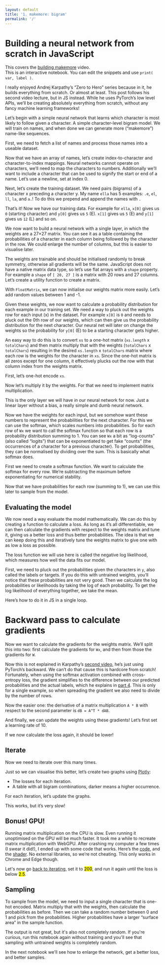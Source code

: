 ```yaml
---
layout: default
title: '1. makemore: bigram'
permalink: '/'
---
```


# Building a neural network from scratch in JavaScript

<aside>
    This covers the <a href="https://www.youtube.com/watch?v=PaCmpygFfXo">building makemore</a> video.
</aside>

<aside>
    This is an interactive notebook. You can edit the snippets and use
    <code>print( var, label )</code>.
</aside>

I really enjoyed Andrej Karpathy’s “Zero to Hero” series because in it, he
builds everything from scratch. Or almost at least. This post follows his second
video lecture, but in JS instead. While he uses PyTorch’s low level APIs, we’ll
be creating absolutely everything from scratch, without any fancy machine
learning frameworks!

Let’s begin with a simple neural network that learns which character is most
likely to follow given a character. A simple character-level bigram model. We
will train on names, and when done we can generate more (“makemore”) name-like
sequences.

First, we need to fetch a list of names and process those names into a useable
dataset.

<script>
const response = await fetch('https://raw.githubusercontent.com/karpathy/makemore/master/names.txt');
const text = await response.text();
const names = text.split('\n');
</script>

Now that we have an array of names, let’s create index-to-character and
character-to-index mappings. Neural networks cannot operate on characters,
we’ll need to map the characters to numbers. Additionally we’ll want to
include a character that can be used to signify the start or end of a name.
Let’s use a newline, set at index 0.

<script>
const indexToCharMap = [ '.', ...new Set( names.join('') ) ].sort();
const stringToCharMap = {};

for ( let i = indexToCharMap.length; i--; ) {
    stringToCharMap[ indexToCharMap[ i ] ] = i;
}
</script>

Next, let’s create the training dataset. We need pairs (bigrams) of a character
x preceding a character y. My name `ella` has 5 examples: `.e`, `el`, `ll`,
`la`, and `a.`! To do this we prepend and append the names with `.`

<script>
const xs = []; // Inputs.
const ys = []; // Targets, or labels.

for ( const name of names ) {
    const exploded = '.' + name + '.';
    let i = 1;
    while ( exploded[ i ] ) {
        xs.push( stringToCharMap[ exploded[ i - 1 ] ] );
        ys.push( stringToCharMap[ exploded[ i ] ] );
        i++;
    }
}
</script>

That’s it! Now we have our training data. For example for `ella`, `x[0]` gives
us `0` (starting character) and `y[0]` gives us `5` (E). `x[1]` gives us `5` (E)
and `y[1]` gives us `12` (L) and so on.

We now want to build a neural network with a single layer, in which the weights
are a 27×27 matrix. You can see it as a table containing the probabilities of a
character in each column being followed by the character in the row. We could
enlarge the number of columns, but this is easier to visualise later.

The weights are trainable and should be initialised randomly to break symmetry,
otherwise all gradients will be the same. JavaScript does not have a native
matrix data type, so let’s use flat arrays with a `shape` property. For example
a `shape` of `[ 20, 27 ]` is a matrix with 20 rows and 27 columns. Let’s create
a utility function to create a matrix.

<script data-src="utils.js">
export class FloatMatrix extends Float32Array {
    #shape = new Int32Array();
    constructor(data, ...args) {
        super(data, ...args);
        this.shape = data?.shape ?? [ this.length ];
    }
    get shape() {
        return Array.from( this.#shape );
    }
    set shape( shape ) {
        if ( typeof shape === 'function' ) shape = shape( this.shape );
        if (this.length !== shape.reduce((a, b) => a * b, 1))
            throw new Error('Shape does not match data length.');
        this.#shape = new Int32Array( shape );
    }
    reshape( shape ) {
        this.shape = shape;
        return this;
    }
}
function createFloatMatrix( shape, fn ) {
    const length = shape.reduce((a, b) => a * b, 1);
    return new FloatMatrix( fn ? Array.from( { length }, fn ) : length ).reshape( shape );
}
</script>

<script>
print( createFloatMatrix( [ 2, 3 ] ) );
</script>

With `FloatMatrix`, we can now initialise our weights matrix more easily. Let’s
add random values between 1 and -1.

<script data-src="utils.js">
export function random() {
    return Math.sqrt(-2 * Math.log(1 - Math.random())) * Math.cos(2 * Math.PI * Math.random());
}
</script>

<script>
const totalChars = indexToCharMap.length;
const W = createFloatMatrix( [ totalChars, totalChars ], random );
</script>

Given these weights, we now want to calculate a probability distribution for
each example in our training set. We need a way to pluck out the weights row for
each input (x) in the dataset. For example `x[0]` is `0` and needs to pluck out
the 0th row of our weights, which can then give us the probability distribution
for the next character. Our neural net will later on change the weights so the
probability for `y[0]` (E) to be a starting character gets higher.

An easy way to do this is to convert `xs` to a one-hot matrix (`xs.length` x
`totalChars`) and then matrix multiply that with the weights (`totalChars` x
`totalChars`) resulting in the desired `xs.length` x `totalChars` matrix where
each row is the weights for the character in `xs`. Since the one-hot matrix is
all zeros except for one column, it effectively plucks out the row with that
column index from the weights matrix.

First, let’s one-hot encode `xs`.

<script data-src="utils.js">
export function oneHot( a, length ) {
    const B = createFloatMatrix( [ a.length, length ] );
    for ( let i = a.length; i--; ) B[ i * length + a[ i ] ] = 1;
    return B;
}
</script>

<script>
const XOneHot = oneHot( xs, indexToCharMap.length );
</script>

Now let’s multiply it by the weights. For that we need to implement matrix
multiplication.

<script data-src="utils.js">
export function matMul(A, B) {
    const [ m, n ] = A.shape;
    const [ p, q ] = B.shape;
    const C = createFloatMatrix( [ m, q ] );

    if ( n !== p ) {
        throw new Error( 'Matrix dimensions do not match.' );
    }

    for ( let m_ = m; m_--; ) {
        for ( let q_ = q; q_--; ) {
            let sum = 0;
            for ( let n_ = n; n_--; ) {
                sum += A[m_ * n + n_] * B[n_ * q + q_];
            }
            C[m_ * q + q_] = sum;
        }
    }

    return C;
}
</script>

<script>
const Wx = matMul( XOneHot, W );
</script>

This is the only layer we will have in our neural network for now. Just a
linear layer without a bias, a really simple and dumb neural network.

Now we have the weights for each input, but we somehow want these numbers to
represent the probabilities for the next character. For this we can use the
softmax, which scales numbers into probabilities. So for each row of `Wx` we
want to call the softmax function so that each row is a probability distribution
summing to 1. You can see `Wx` a bit as “log-counts” (also called “logits”) that
can be exponentiated to get fake “counts” (the occurrences of a character for a
previous character). To get probabilities, they can be normalised by dividing
over the sum. This is basically what softmax does.

First we need to create a softmax function. We want to calculate the softmax
for every row. We’re subtracting the maximum before exponentiating for
numerical stability.

<script data-src="utils.js">
export function softmax( A ) {
    let max = -Infinity;
    for ( let n_ = A.length; n_--; ) {
        const value = A[n_];
        if (value > max) max = value;
    }
    let sum = 0;
    for ( let n_ = A.length; n_--; ) {
        const i = n_;
        // Subtract the max to avoid overflow
        sum += A[i] = Math.exp(A[i] - max);
    }
    for ( let n_ = A.length; n_--; ) {
        A[n_] /= sum;
    }
}

export function softmaxByRow( A ) {
    const [m, n] = A.shape;
    const B = new FloatMatrix( A );
    for ( let m_ = m; m_--; ) softmax( B.subarray( m_ * n, (m_ + 1) * n ) );
    return B;
}
</script>

<script>
const probs = softmaxByRow( Wx );
</script>

Now that we have probabilities for each row (summing to 1), we can use this
later to sample from the model.

## Evaluating the model

We now need a way evaluate the model mathematically. We can do this by creating
a function to calculate a loss. As long as it’s all differentiable, we can then
calculate the gradients with respect to the weights matrix and tune it, giving
us a better loss and thus better probabilities. The idea is that we can keep
doing this and iteratively tune the weights matrix to give one with as low a
loss as possible.

The loss function we will use here is called the negative log likelihood, which
measures how well the data fits our model.

First, we need to pluck out the probabilities given the characters in `y`, also
called the labels or targets. If you do this with untrained weights, you’ll
notice that these probabilities are not very good. Then we calculate the log
probabilities or likelihoods by taking the log of each probability. To get the
log likelihood of everything together, we take the mean.

Here’s how to do it in JS in a single loop.

<script data-src="utils.js">
export function negativeLogLikelihood( probs, ys ) {
    const [m, n] = probs.shape;
    let sum = 0;
    for ( let m_ = m; m_--; ) {
        // Sum the logProbs (log likelihoods) of the correct label.
        sum += Math.log( probs[ m_ * n + ys[ m_ ] ] );
    }
    const mean = sum / m;
    // Mean negative log likelihood.
    return - mean;
}
</script>

<script>
// Let's keep track of the losses.
const loss = negativeLogLikelihood( probs, ys );
const losses = [ loss ];
</script>

# Backward pass to calculate gradients

Now we want to calculate the gradients for the weights matrix. We’ll split this
into two: first calculate the gradients for `Wx`, and then from those the
gradients for `W`.

Now this is not explained in Karpathy’s
[second video](https://www.youtube.com/watch?v=PaCmpygFfXo),
he’s just using PyTorch’s backward. We can’t do that cause this is hardcore from
scratch! Fortunately, when using the softmax activation combined with
cross-entropy loss, the gradient simplifies to the difference between our
predicted probabilities and the actual labels, which he explains in
[part 4](https://youtu.be/q8SA3rM6ckI?si=vXBKdMh7sSO44VJT&t=5187).
This is only for a single example, so when spreading the gradient we also need
to divide by the number of rows.

<script data-src="utils.js">
export function softmaxCrossEntropyGradient( probs, ys ) {
    const [m, n] = probs.shape;
    const gradient = new FloatMatrix( probs );
    for ( let m_ = m; m_--; ) {
        // Subtract 1 for the gradient of the correct label.
        gradient[ m_ * n + ys[ m_ ] ] -= 1;
        for ( let n_ = n; n_--; ) {
            // Divide by the number of rows.
            gradient[ m_ * n + n_ ] /= m;
        }
    }
    return gradient;
}
</script>

<script>
const WxGradient = softmaxCrossEntropyGradient( probs, ys );
</script>

Now the easier one: the derivative of a matrix multiplication `A * B` with
respect to the second parameter is `dB = A^T * dAB`.

<script data-src="utils.js">
export function transpose( A ) {
    const [ m, n ] = A.shape;
    const B = createFloatMatrix( [ n, m ] );

    for ( let m_ = m; m_--; ) {
        for ( let n_ = n; n_--; ) {
            B[n_ * m + m_] = A[m_ * n + n_];
        }
    }

    return B;
}
</script>

<script>
const WGradient = matMul( transpose( XOneHot ), WxGradient );
</script>

And finally, we can update the weights using these gradients! Let’s first
set a learning rate of 10.

<script>
const learningRate = 10;
</script>

<script>
for ( let i = W.length; i--; ) W[ i ] -= learningRate * WGradient[ i ];
print( W );
</script>

If we now calculate the loss again, it should be lower!

<script>
const newProbs = softmaxByRow( matMul( XOneHot, W ) );
const newLoss = negativeLogLikelihood( newProbs, ys );
print( loss, 'oldLoss' );
</script>

## Iterate

Now we need to iterate over this many times.

<script>
async function iteration() {
    const Wx = await matMul( XOneHot, W );
    const probs = softmaxByRow( Wx );

    losses.push( negativeLogLikelihood( probs, ys ) );

    // Backpropagation.
    const WxGradient = softmaxCrossEntropyGradient( probs, ys );
    const WGradient = await matMul( transpose( XOneHot ), WxGradient );

    for ( let i = W.length; i--; ) W[ i ] -= learningRate * WGradient[ i ];
}
</script>

Just so we can visualise this better, let’s create two graphs using
[Plotly](https://plotly.com/javascript/):

* The losses for each iteration.
* A table with all bigram combinations, darker means a higher occurrence.

<script>
export { default as Plotly } from 'https://cdn.jsdelivr.net/npm/plotly.js-dist@2.26.2/+esm';
async function updateLossGraph( element = document.createElement('div') ) {
    return await Plotly.react(
        element,
        [ { x: losses.map( ( _, i ) => i ), y: losses } ],
        {
            width: 500, height: 500,
            yaxis: { title: 'Loss', type: 'log' },
            xaxis: { title: 'Iterations' }
        },
        { displayModeBar: false }
    );
}
async function updateBigramTable( element = document.createElement('div') ) {
    const r = indexToCharMap.map( ( _, i ) => i )
    return await Plotly.react(
        element,
        [ {
            x: indexToCharMap, y: indexToCharMap,
            z: r.map((_, m_) => r.map((_, n_) => Math.exp(W[m_ * r.length + n_]))),
            type: 'heatmap', showscale: false,
            colorscale: [ [ 0, 'white' ], [ 1, 'black' ] ],
        } ],
        {
            width: 500, height: 500,
            yaxis: { tickvals: [], autorange: 'reversed' },
            xaxis: { tickvals: [], },
            margin: { t: 10, b: 10, l: 10, r: 10 },
            annotations: r.map((_, m_) => r.map((_, n_) => ({
                x: indexToCharMap[n_],
                y: indexToCharMap[m_],
                text: `${indexToCharMap[m_]}${indexToCharMap[n_]}`,
                showarrow: false,
                font: { color: 'white' }
            }))).flat(),
        },
        { displayModeBar: false }
    );
}
</script>

For each iteration, let’s update the graphs.

<script id="iteration">
const iterations = 10;
const lossGraph = await updateLossGraph();
const bigramTable = await updateBigramTable();
print( [ lossGraph, bigramTable ] );
for ( let i = iterations; i--; ) {
    await iteration();
    await updateLossGraph( lossGraph );
    await updateBigramTable( bigramTable );
    // Wait an animation frame to make sure the graphs are updated.
    await new Promise( requestAnimationFrame );
}
</script>

This works, but it’s very slow!

## Bonus! GPU!

Running matrix multiplication on the CPU is slow. Even running it unoptimised on
the GPU will be much faster. It took me a while to recreate matrix
multiplication with WebGPU. After crashing my computer a few times (I swear it
did!), I ended up with some code that works. Here’s the
[code](https://href.li/?https://github.com/ellatrix/micrograd/blob/main/matmul-gpu.js),
and the
[shader](https://href.li/?https://github.com/ellatrix/micrograd/blob/main/matmul.wgsl).
No external libraries, so we’re not cheating. This only works in Chrome and Edge
though.

<script>
import { GPU } from './matmul-gpu.js';
const matMul = ( await GPU() )?.matMul || matMul;
</script>

Let's now go [back to iterating](#iteration), set it to <mark>200</mark>, and
run it again until the loss is below <mark>2.5</mark>.

## Sampling

To sample from the model, we need to input a single character that is
one-hot encoded. Matrix multiply that with the weights, then calculate the
probabilities as before. Then we can take a random number between 0 and 1
and pick from the probabilities. Higher probabilities have a larger “surface
area” in the sample function.

<script data-src="utils.js">
export function sample(probs) {
    const sample = Math.random();
    let total = 0;
    for ( let i = probs.length; i--; ) {
        total += probs[ i ];
        if ( sample < total ) return i;
    }
}
</script>

<script>
async function sampleName() {
    const indices = [ 0 ];
    do {
        const context = indices.slice( -1 );
        const Wc = await matMul( oneHot( context, indexToCharMap.length ), W );
        const probs = softmaxByRow( Wc );
        indices.push( sample( probs ) );
    } while ( indices[ indices.length - 1 ] );
    return indices;
}
</script>

<script>
const iterations = 10;
for ( let i = iterations; i--; ) {
    print( (await sampleName()).map( ( i ) => indexToCharMap[ i ] ).join( '' ) );
}
</script>

The output is not great, but it's also not completely random. If you're
curious, run this notebook again without training and you'll see that
sampling with untrained weights is completely random.

In the next notebook we'll see how to enlarge the network, get a better
loss, and better samples.


